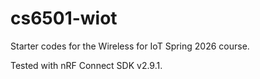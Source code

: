 # cs6501-wiot
Starter codes for the Wireless for IoT Spring 2026 course.

Tested with nRF Connect SDK v2.9.1.
